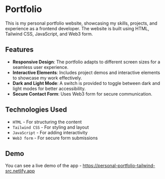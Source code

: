 # Portfolio

This is my personal portfolio website, showcasing my skills, projects, and experience as a frontend developer. The website is built using HTML, Tailwind CSS, JavaScript, and Web3 form.

## Features

* **Responsive Design**: The portfolio adapts to different screen sizes for a seamless user experience.
* **Interactive Elements**: Includes project demos and interactive elements to showcase my work effectively.
* **Dark and Light Mode**: A switch is provided to toggle between dark and light modes for better accessibility.
* **Secure Contact Form**: Uses Web3 form for secure communication.

## Technologies Used

* `HTML` - For structuring the content
* `Tailwind CSS` - For styling and layout
* `JavaScript` - For adding interactivity
* `Web3 form` - For secure form submissions

## Demo

You can see a live demo of the app - https://personal-portfolio-tailwind-src.netlify.app

